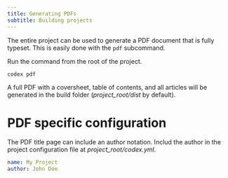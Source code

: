 ```yaml
---
title: Generating PDFs
subtitle: Building projects
---
```



The entire project can be used to generate a PDF document that is fully 
typeset. This is easily done with the `pdf` subcommand.

Run the command from the root of the project.

```
codex pdf
```

A full PDF with a coversheet, table of contents, and all articles will be 
generated in the build folder (_project_root/dist_ by default).

# PDF specific configuration

The PDF title page can include an author notation. Includ the author in the 
project configuration file at _project_root/codex.yml_.

```YAML
name: My Project
author: John Doe
```


